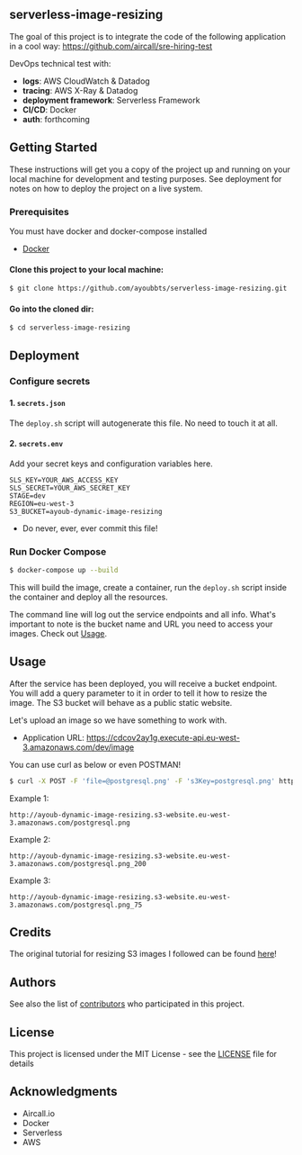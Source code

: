 ## serverless-image-resizing

The goal of this project is to integrate the code of the following application in a cool way: https://github.com/aircall/sre-hiring-test

DevOps technical test with:

- __logs__: AWS CloudWatch & Datadog
- __tracing__: AWS X-Ray & Datadog
- __deployment framework__: Serverless Framework
- __CI/CD__: Docker
- __auth__: forthcoming

## Getting Started

These instructions will get you a copy of the project up and running on your local machine for development and testing purposes. See deployment for notes on how to deploy the project on a live system.

### Prerequisites

You must have docker and docker-compose installed

* [Docker](https://docs.docker.com/get-docker/)

#### Clone this project to your local machine:

```bash
$ git clone https://github.com/ayoubbts/serverless-image-resizing.git
```

#### Go into the cloned dir:

```bash
$ cd serverless-image-resizing
```

## Deployment

### Configure secrets

#### 1. `secrets.json`

The `deploy.sh` script will autogenerate this file. No need to touch it at all.

#### 2. `secrets.env`

Add your secret keys and configuration variables here.
```env
SLS_KEY=YOUR_AWS_ACCESS_KEY
SLS_SECRET=YOUR_AWS_SECRET_KEY
STAGE=dev
REGION=eu-west-3
S3_BUCKET=ayoub-dynamic-image-resizing
```
* Do never, ever, ever commit this file!

### Run Docker Compose

```bash
$ docker-compose up --build
```
This will build the image, create a container, run the `deploy.sh` script inside the container and deploy all the resources.

The command line will log out the service endpoints and all info. What's important to note is the bucket name and URL you need to access your images. Check out [Usage](#usage).

## Usage

After the service has been deployed, you will receive a bucket endpoint. You will add a query parameter to it in order to tell it how to resize the image. The S3 bucket will behave as a public static website.

Let's upload an image so we have something to work with.

- Application URL: https://cdcov2ay1g.execute-api.eu-west-3.amazonaws.com/dev/image

You can use curl as below or even POSTMAN!

```bash
$ curl -X POST -F 'file=@postgresql.png' -F 's3Key=postgresql.png' https://cdcov2ay1g.execute-api.eu-west-3.amazonaws.com/dev/image
```

Example 1:
```
http://ayoub-dynamic-image-resizing.s3-website.eu-west-3.amazonaws.com/postgresql.png
```

Example 2:
```
http://ayoub-dynamic-image-resizing.s3-website.eu-west-3.amazonaws.com/postgresql.png_200
```

Example 3:
```
http://ayoub-dynamic-image-resizing.s3-website.eu-west-3.amazonaws.com/postgresql.png_75
```

## Credits
The original tutorial for resizing S3 images I followed can be found [here](https://aws.amazon.com/blogs/compute/resize-images-on-the-fly-with-amazon-s3-aws-lambda-and-amazon-api-gateway/)!


## Authors

See also the list of [contributors](https://github.com/ayoubbts/serverless-image-resizing/contributors) who participated in this project.

## License

This project is licensed under the MIT License - see the [LICENSE](LICENSE) file for details

## Acknowledgments

* Aircall.io
* Docker
* Serverless
* AWS